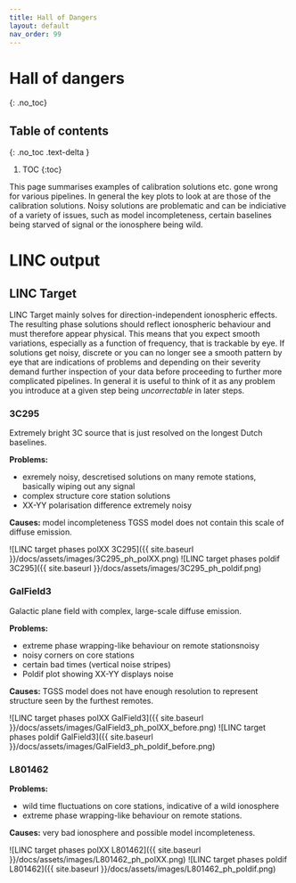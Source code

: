 ```yaml
---
title: Hall of Dangers
layout: default
nav_order: 99
---
```


# Hall of dangers
{: .no_toc}

## Table of contents
{: .no_toc .text-delta }

1. TOC
{:toc}

This page summarises examples of calibration solutions etc. gone wrong for various pipelines. In general the key plots to look at are those of the calibration solutions. Noisy solutions are problematic and can be indiciative of a variety of issues, such as model incompleteness, certain baselines being starved of signal or the ionosphere being wild.

# LINC output

## LINC Target

LINC Target mainly solves for direction-independent ionospheric effects. The resulting phase solutions should reflect ionospheric behaviour and must therefore appear physical. This means that you expect smooth variations, especially as a function of frequency, that is trackable by eye. If solutions get noisy, discrete or you can no longer see a smooth pattern by eye that are indications of problems and depending on their severity demand further inspection of your data before proceeding to further more complicated pipelines. In general it is useful to think of it as any problem you introduce at a given step being *uncorrectable* in later steps.


### 3C295

Extremely bright 3C source that is just resolved on the longest Dutch baselines.

**Problems:**

* exremely noisy, descretised solutions on many remote stations, basically wiping out any signal
* complex structure core station solutions
* XX-YY polarisation difference extremely noisy

**Causes:** model incompleteness TGSS model does not contain this scale of diffuse emission.

![LINC target phases polXX 3C295]({{ site.baseurl }}/docs/assets/images/3C295_ph_polXX.png)
![LINC target phases poldif 3C295]({{ site.baseurl }}/docs/assets/images/3C295_ph_poldif.png)

### GalField3

Galactic plane field with complex, large-scale diffuse emission.

**Problems:**

* extreme phase wrapping-like behaviour on remote stationsnoisy
* noisy corners on core stations
* certain bad times (vertical noise stripes)
* Poldif plot showing XX-YY displays noise

**Causes:** TGSS model does not have enough resolution to represent structure seen by the furthest remotes.

![LINC target phases polXX GalField3]({{ site.baseurl }}/docs/assets/images/GalField3_ph_polXX_before.png)
![LINC target phases poldif GalField3]({{ site.baseurl }}/docs/assets/images/GalField3_ph_poldif_before.png)

### L801462

**Problems:**

* wild time fluctuations on core stations, indicative of a wild ionosphere
* extreme phase wrapping-like behaviour on remote stations.

**Causes:** very bad ionosphere and possible model incompleteness.

![LINC target phases polXX L801462]({{ site.baseurl }}/docs/assets/images/L801462_ph_polXX.png)
![LINC target phases poldif L801462]({{ site.baseurl }}/docs/assets/images/L801462_ph_poldif.png)
